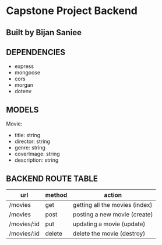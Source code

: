# Capstone Project Backend
## Built by Bijan Saniee

## DEPENDENCIES
- express
- mongoose
- cors
- morgan
- dotenv

## MODELS
Movie:
- title: string
- director: string
- genre: string
- coverImage: string
- description: string

## BACKEND ROUTE TABLE
| url | method | action |
|-----|--------|--------|
| /movies | get | getting all the movies (index)||
| /movies | post | posting a new movie (create) |
| /movies/:id | put | updating a movie (update) |
| /movies/:id | delete | delete the movie (destroy) |